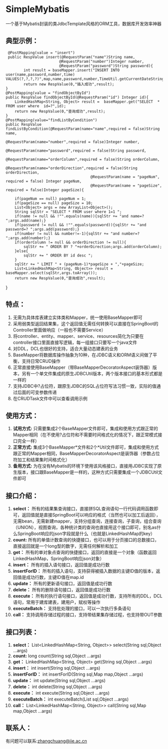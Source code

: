 # SimpleMybatis
一个基于Mybatis封装的类JdbcTemplate风格的ORM工具，数据库开发效率神器

## 典型示例：
     @PostMapping(value = "insert")
     public RespValue insert(@RequestParam("name")String name,
                            @RequestParam("number")Integer number,
                            @RequestParam("password")String password){
            int result = baseMapper.insert("INSERT INTO user(name,password,number,time) VALUES(?,?,?,?)",map,name,password,number,TimeUtil.getCurrentDateString());
            return new RespValue(0,"插入成功",result);
    }
    @PostMapping(value = "findObjectById")
    public RespValue findObjectById(@RequestParam("id") Integer id){
        LinkedHashMap<String, Object> result =  baseMapper.get("SELECT  * FROM user where  id=?",id);
        return new RespValue(0,"查询成功",result);
    }
    @PostMapping(value="findListByCondition")
    public RespValue findListByCondition(@RequestParam(name="name",required = false)String name,
                                          @RequestParam(name="number",required = false)Integer number,
                                          @RequestParam(name="password",required = false)String password,
                                          @RequestParam(name="orderColumn",required = false)String orderColumn,
                                          @RequestParam(name="orderDirection",required = false)String orderDirection,
                                          @RequestParam(name = "pageNum", required = false) Integer pageNum,
                                          @RequestParam(name = "pageSize", required = false)Integer pageSize){

        if(pageNum == null) pageNum = 1;
        if(pageSize == null) pageSize = 10;
        List<Object> args = new ArrayList<Object>();
        String sqlStr = "SELECT * FROM user where 1=1 ";
        if(name != null && !"".equals(name)){sqlStr += "and name=? ";args.add(name);}
        if(password != null && !"".equals(password)){sqlStr += "and password=? ";args.add(password);}
        if(number != null && number!=-1){sqlStr += "and number=? ";args.add(number);}
        if(orderColumn != null && orderDirection != null){
            sqlStr += " ORDER BY ? "+orderDirection;args.add(orderColumn);
        }else{
            sqlStr += " ORDER BY id desc ";
        }
        sqlStr += " LIMIT " + (pageNum-1)*pageSize + ","+pageSize;
        List<LinkedHashMap<String, Object>> result =  baseMapper.select(sqlStr,args.toArray());
        return new RespValue(0,"查询成功",result);
   }

## 特点：
1. 无需为具体库表建立实体类和Mapper，统一使用BaseMapper即可
2. 采用弱类型返回结果集，这个返回值无需任何转换可以直接在SpringBoot的Controller里面做响应（一般也不需要Service）
3. 将controller、entity、mapper、service、resources简化为只要在controller接口里面直接写逻辑，每一组接口只要写一个java文件
4. 对DDL，DCL也很好的支持，适合大量动态建表的业务
5. BaseMapper将数据库操作抽象为10种，在JDBC语义和ORM语义间做了平衡，支持日常CRUD操作
6. 正常直接使用BaseMapper（带BaseMapperDecoratorAspect装饰器）版本，另有一个单文件集成的原生JDBCUtil版本，两个版本接口的基本形式都是一样的
7. 支持JDBC中?占位符，跟原生JDBC的SQL占位符写法习惯一致，实际的值通过后面的可变参数传递
8. 在CRUDTask文件中可以查看调用示例

## 使用方式：
1. **试用方式:** 只需要集成2个BaseMapper文件即可，集成和使用方式跟正常的Mapper相同（在不使用?占位符和不需要时间格式化的情况下，跟正常模式接口完全一样）
2. **正常方式:** 集成3个BaseMapper\*文件和2个\*Util文件即可，集成和使用方式跟正常的Mapper相同，BaseMapperDecoratorAspect是装饰器（参数占位符加工和结果集时间格式化）
3. **备用方式:** 为在没有Mybatis的环境下使用该风格接口，直接用JDBC实现了原生版本，接口跟BaseMapper是一样的，这种方式只需要集成一个JDBCUtil文件即可

## 接口介绍：
1. **select：** 所有的结果集查询接口，直接拼SQL查询语句一行代码调用函数即可，返回值就是直接SpringBoot可以响应的格式（当然也可以加工后返回），无需bean，无需新建mapper，支持分组查询，连接查询，子查询，组合查询（UNION），视图查询，各种统计类的查询也直接用这个接口即可，别名as什么SpringBoot响应的json字段就是什么（也就是LinkedHashMap的key）
2. **count:** 所有的单值计数查询的快捷接口，也可以用于分页接口的总数接口，直接返回就是一个long型的数字，无需任何解析和加工
3. **get：** 所有的单对象点查询的快捷接口，返回的直接是一个对象（函数返回LinkedHashMap，SpringBoot响应json对象）
4. **insert：** 所有的插入语句接口，返回值是成功行数
5. **insertForID：** 所有的插入语句，支持获得被插入数据的主键ID值的版本，返回值是成功行数，主键ID值在map.id
6. **update：** 所有的更新语句接口，返回值是成功行数
7. **delete：** 所有的删除语句接口，返回值是成功行数
8. **execute：** 所有的执行语句接口，返回值是成功行数，支持所有的DDL，DCL语句，常用于建库建表，建用户，赋权等操作
9. **executeBatch：** 支持批处理的接口，可以一次执行多条语句
10. **call：** 支持调用存储过程的接口，支持带结果集存储过程，也支持带OUT参数

## 接口列表：
1. **select：** List<LinkedHashMap<String, Object>> select(String sql,Object ...args)
2. **count:** long count(String sql,Object ...args)
3. **get：** LinkedHashMap<String, Object> get(String sql,Object ...args)
4. **insert：** int insert(String sql,Object ...args)
5. **insertForID：** int insertForID(String sql,Map map,Object ...args)
6. **update：** int update(String sql,Object ...args)
7. **delete：** int delete(String sql,Object ...args)
8. **execute：** int execute(String sql,Object ...args)
9. **executeBatch：** int executeBatch(List<String> sql,Object ...args)
10. **call：** List<LinkedHashMap<String, Object>> call(String sql,Map map,Object ...args)

## 联系人：
有问题可以联系:zhangchuang@iie.ac.cn
